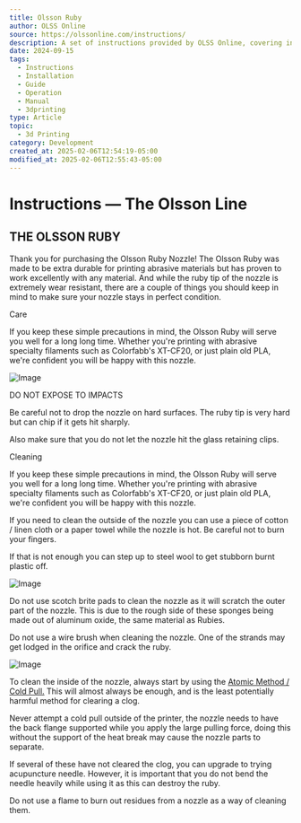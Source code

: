 ```yaml
---
title: Olsson Ruby
author: OLSS Online
source: https://olssonline.com/instructions/
description: A set of instructions provided by OLSS Online, covering installation, operation, and maintenance for various products and systems.
date: 2024-09-15
tags:
  - Instructions
  - Installation
  - Guide
  - Operation
  - Manual
  - 3dprinting
type: Article
topic:
  - 3d Printing
category: Development
created_at: 2025-02-06T12:54:19-05:00
modified_at: 2025-02-06T12:55:43-05:00
---
```

# Instructions — The Olsson Line

## **THE OLSSON RUBY**

Thank you for purchasing the Olsson Ruby Nozzle! The Olsson Ruby was made to be extra durable for printing abrasive materials but has proven to work excellently with any material. And while the ruby tip of the nozzle is extremely wear resistant, there are a couple of things you should keep in mind to make sure your nozzle stays in perfect condition.

Care

If you keep these simple precautions in mind, the Olsson Ruby will serve you well for a long long time. Whether you're printing with abrasive specialty filaments such as Colorfabb's XT-CF20, or just plain old PLA, we're confident you will be happy with this nozzle.

![Image](https://olssonline.com/wp-content/uploads/2021/02/dont-expose-to-impacts.jpg)

DO NOT EXPOSE TO IMPACTS

Be careful not to drop the nozzle on hard surfaces. The ruby tip is very hard but can chip if it gets hit sharply.

Also make sure that you do not let the nozzle hit the glass retaining clips.

Cleaning

If you keep these simple precautions in mind, the Olsson Ruby will serve you well for a long long time. Whether you're printing with abrasive specialty filaments such as Colorfabb's XT-CF20, or just plain old PLA, we're confident you will be happy with this nozzle.

If you need to clean the outside of the nozzle you can use a piece of cotton / linen cloth or a paper towel while the nozzle is hot. Be careful not to burn your fingers.

If that is not enough you can step up to steel wool to get stubborn burnt plastic off.

![Image](https://olssonline.com/wp-content/uploads/2021/02/cleaning-4-1.jpg)

Do not use scotch brite pads to clean the nozzle as it will scratch the outer part of the nozzle. This is due to the rough side of these sponges being made out of aluminum oxide, the same material as Rubies. 

Do not use a wire brush when cleaning the nozzle. One of the strands may get lodged in the orifice and crack the ruby.

![Image](https://olssonline.com/wp-content/uploads/2021/02/accupuncture-needle.jpg)

To clean the inside of the nozzle, always start by using the [Atomic Method / Cold Pull.](https://support.3dverkstan.se/article/10-the) This will almost always be enough, and is the least potentially harmful method for clearing a clog.

Never attempt a cold pull outside of the printer, the nozzle needs to have the back flange supported while you apply the large pulling force, doing this without the support of the heat break may cause the nozzle parts to separate.  

If several of these have not cleared the clog, you can upgrade to trying acupuncture needle. However, it is important that you do not bend the needle heavily while using it as this can destroy the ruby.

Do not use a flame to burn out residues from a nozzle as a way of cleaning them.




